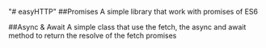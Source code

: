 "# easyHTTP" 
##Promises
A simple library that work with promises of ES6

##Async & Await
A simple class that use the fetch, the async and await method to return the resolve of the fetch promises